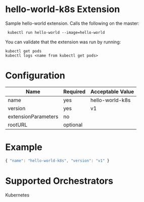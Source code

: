 # hello-world-k8s Extension

Sample hello-world extension.  Calls the following on the master:

```
 kubectl run hello-world --image=hello-world
```

You can validate that the extension was run by running:
```
kubectl get pods 
kubectl logs <name from kubectl get pods>
```

# Configuration
|Name|Required|Acceptable Value|
|---|---|---|
|name|yes|hello-world-k8s|
|version|yes|v1|
|extensionParameters|no||
|rootURL|optional||

# Example
``` javascript
{ "name": "hello-world-k8s", "version": "v1" }
```

# Supported Orchestrators
Kubernetes